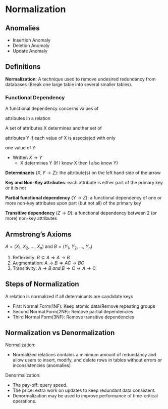 # Normalization

## Anomalies

- Insertion Anomaly
- Deletion Anomaly
- Update Anomaly

## Definitions

**Normalization**: A technique used to remove undesired redundancy from databases (Break one large table into several smaller tables).

### Functional Dependency

A functional dependency concerns values of

attributes in a relation

A set of attributes X determines another set of

attributes Y if each value of X is associated with only

one value of Y

- Written $X \rightarrow Y$
    - X determines Y (If I know X then I also know Y)

**Determinants** ($X, Y \rightarrow Z$): the attribute(s) on the left hand side of the arrow

**Key and Non-Key attributes**: each attribute is either part of the primary key or it is not

**Partial functional dependency** ($Y \rightarrow Z$): a functional dependency of one or more non-key attributes upon part (but not all) of the primary key

**Transitive dependency** ($Z \rightarrow D$): a functional dependency between 2 (or more) non-key attributes

## Armstrong’s Axioms

$A = (X_1,\ X_2,\ ...,\ X_n)$ and $B = (Y_1,\ Y_2,\ ...,\ Y_n)$

1. Reflexivity: $B \subseteq A \Rightarrow A \rightarrow B$
2. Augmentation: $A \rightarrow B \Rightarrow AC \rightarrow BC$
3. Transitivity: $A \rightarrow B\ and\ B \rightarrow C \Rightarrow A \rightarrow C$

## Steps of Normalization

A relation is normalized if all determinants are candidate keys

- First Normal Form(1NF): Keep atomic data/Remove repeating groups
- Second Normal Form(2NF): Remove partial dependencies
- Third Normal Form(3NF): Remove transitive dependencies

## Normalization vs Denormalization

Normalization:

- Normalized relations contains a minimum amount of redundancy and allow users to insert, modify, and delete rows in tables without errors or inconsistencies (anomalies)

Denormalization:

- The pay-off: query speed.
- The price: extra work on updates to keep redundant data consistent.
- Denormalization may be used to improve performance of time-critical operations.

